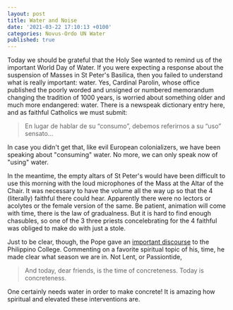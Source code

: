 ```yaml
---
layout: post
title: Water and Noise
date: '2021-03-22 17:10:13 +0100'
categories: Novus-Ordo UN Water
published: true
---
```


Today we should be grateful that the Holy See wanted to remind us of the important World Day of Water. If you were expecting a response about the suspension of Masses in St Peter's Basilica, then you failed to understand 
what is really important: water. Yes, Cardinal Parolin, whose office published the poorly worded and unsigned or numbered memorandum changing the tradition of 1000 years, is worried about something older and much more endangered: water. There is a newspeak dictionary entry here, and as faithful Catholics we must submit: 

>En lugar de hablar de su “consumo”, debemos referirnos a su “uso” sensato...

In case you didn't get that, like evil European colonializers, we have been speaking about "consuming" water.  No more, we can only speak now of "using" water.

In the meantime, the empty altars of St Peter's would have been difficult to use this morning with the loud microphones of the Mass at the Altar of the Chair.  It was necessary to have the volume all the way up so that the 4 (literally) faithful there could hear.  Apparently there were no lectors or acolytes or the female version of the same. Be patient, animation will come with time, there is the law of gradualness. But it is hard to find enough chasubles, so one of the 3 three priests concelebrating for the 4 faithful was obliged to make do with just a stole.

Just to be clear, though, the Pope gave an [important discourse](http://bit.ly/2Pf0Wnu) to the Philippino College.  Commenting on a favorite spiritual topic of his, time, he made clear what season we are in.  Not Lent, or Passiontide,

>And today, dear friends, is the time of concreteness.  Today is concreteness.

One certainly needs water in order to make concrete! It is amazing how spiritual and elevated these interventions are.
